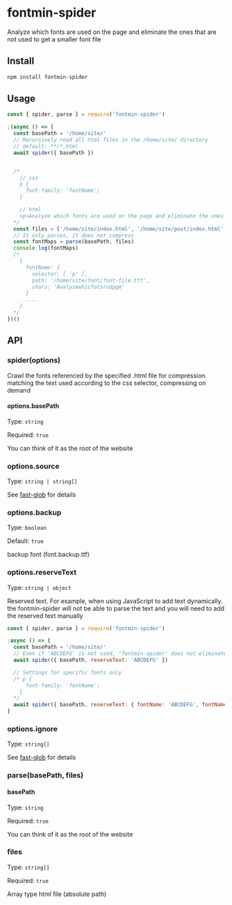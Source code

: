 # fontmin-spider

Analyze which fonts are used on the page and eliminate the ones that are not used to get a smaller font file

## Install

```bash
npm install fontmin-spider
```

## Usage

```js
const { spider, parse } = require('fontmin-spider')

;(async () => {
  const basePath = '/home/site/'
  // Recursively read all html files in the /home/site/ directory
  // default: **/*.html
  await spider({ basePath })


  /* 
    // css
    p {
      font-family: 'fontName';
    }

    // html
    <p>Analyze which fonts are used on the page and eliminate the ones that are not used to get a smaller font file</p>
  */
  const files = ['/home/site/index.html', '/home/site/post/index.html', '/home/site/page/index.html']
  // It only parses, it does not compress
  const fontMaps = parse(basePath, files)
  console.log(fontMaps)
  /*
    {
      fontName: {
        selector: [ 'p' ],
        path: '/home/site/font/font-file.ttf',
        chars: 'Analyzewhicfotsrudpgm'
      }
      ....
    }
  */
})()
```

## API

### spider(options)

Crawl the fonts referenced by the specified .html file for compression.
matching the text used according to the css selector, compressing on demand

#### options.basePath

Type: `string`

Required: `true`

You can think of it as the root of the website

### options.source

Type: `string | string[]`

See [fast-glob](https://github.com/mrmlnc/fast-glob#patterns) for details

### options.backup

Type: `boolean`

Default: `true`

backup font (font.backup.ttf)

### options.reserveText

Type: `string | object`

Reserved text. For example, when using JavaScript to add text dynamically.
the fontmin-spider will not be able to parse the text and you will need to add the reserved text manually

```js
const { spider, parse } = require('fontmin-spider')

;async () => {
  const basePath = '/home/site/'
  // Even if 'ABCDEFG' is not used, 'fontmin-spider' does not eliminate it and remains in the font file
  await spider({ basePath, reserveText: 'ABCDEFG' })

  // Settings for specific fonts only
  /* p {
      font-family: 'fontName';
    } 
  */
  await spider({ basePath, reserveText: { fontName: 'ABCDEFG', fontName2: '1234567890' } })
}
```

### options.ignore

Type: `string[]`

See [fast-glob](https://github.com/mrmlnc/fast-glob#ignore) for details

### parse(basePath, files)

#### basePath

Type: `string`

Required: `true`

You can think of it as the root of the website

### files

Type: `string[]`

Required: `true`

Array type html file (absolute path)
